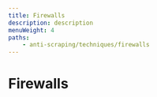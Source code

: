 ```yaml
---
title: Firewalls
description: description
menuWeight: 4
paths:
    - anti-scraping/techniques/firewalls
---
```


# [](#firewalls) Firewalls
